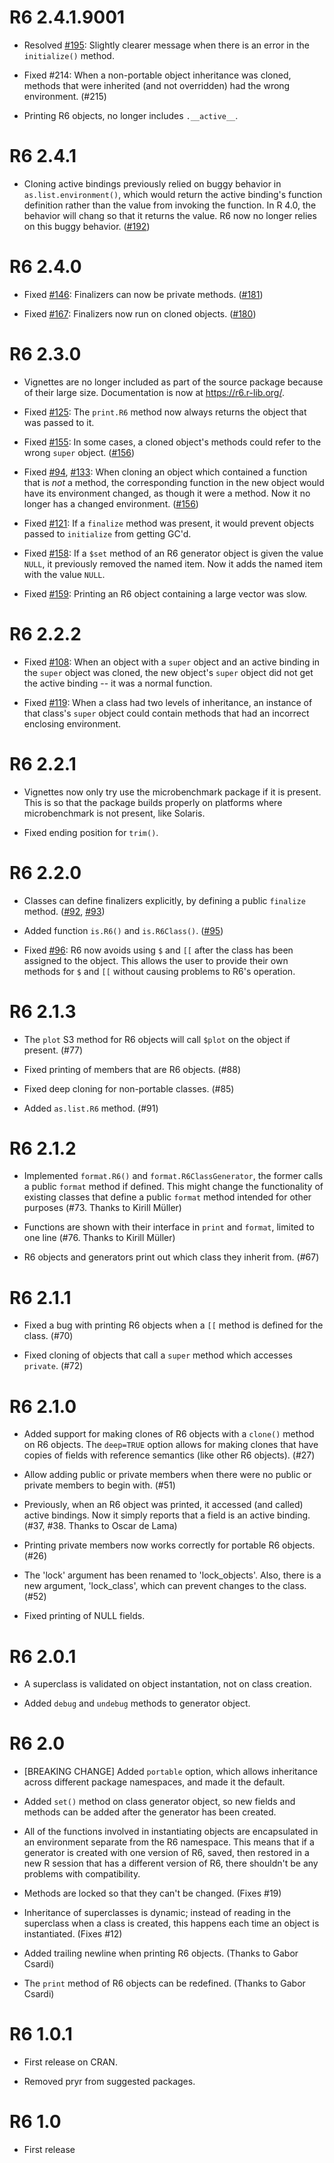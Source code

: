 R6 2.4.1.9001
========

* Resolved [#195](https://github.com/r-lib/R6/issues/195): Slightly clearer message when there is an error in the `initialize()` method.

* Fixed #214: When a non-portable object inheritance was cloned, methods that were inherited (and not overridden) had the wrong environment. (#215)

* Printing R6 objects, no longer includes `.__active__`.

R6 2.4.1
========

* Cloning active bindings previously relied on buggy behavior in `as.list.environment()`, which would return the active binding's function definition rather than the value from invoking the function. In R 4.0, the behavior will chang so that it returns the value. R6 now no longer relies on this buggy behavior. ([#192](https://github.com/r-lib/R6/pull/192))

R6 2.4.0
========

* Fixed [#146](https://github.com/r-lib/R6/issues/146): Finalizers can now be private methods. ([#181](https://github.com/r-lib/R6/pull/181))

* Fixed [#167](https://github.com/r-lib/R6/issues/167): Finalizers now run on cloned objects. ([#180](https://github.com/r-lib/R6/pull/180))

R6 2.3.0
========

* Vignettes are no longer included as part of the source package because of their large size. Documentation is now at https://r6.r-lib.org/.

* Fixed [#125](https://github.com/r-lib/R6/issues/125): The `print.R6` method now always returns the object that was passed to it.

* Fixed [#155](https://github.com/r-lib/R6/issues/155): In some cases, a cloned object's methods could refer to the wrong `super` object. ([#156](https://github.com/r-lib/R6/pull/156))

* Fixed [#94](https://github.com/r-lib/R6/issues/94), [#133](https://github.com/r-lib/R6/issues/133): When cloning an object which contained a function that is *not* a method, the corresponding function in the new object would have its environment changed, as though it were a method. Now it no longer has a changed environment. ([#156](https://github.com/r-lib/R6/pull/156))

* Fixed [#121](https://github.com/r-lib/R6/issues/121): If a `finalize` method was present, it would prevent objects passed to `initialize` from getting GC'd.

* Fixed [#158](https://github.com/r-lib/R6/issues/158): If a `$set` method of an R6 generator object is given the value `NULL`, it previously removed the named item. Now it adds the named item with the value `NULL`.

* Fixed [#159](https://github.com/r-lib/R6/issues/159): Printing an R6 object containing a large vector was slow.


R6 2.2.2
========

* Fixed [#108](https://github.com/r-lib/R6/issues/108): When an object with a `super` object and an active binding in the `super` object was cloned, the new object's `super` object did not get the active binding -- it was a normal function.

* Fixed [#119](https://github.com/r-lib/R6/issues/119): When a class had two levels of inheritance, an instance of that class's `super` object could contain methods that had an incorrect enclosing environment.


R6 2.2.1
========

* Vignettes now only try use the microbenchmark package if it is present. This is so that the package builds properly on platforms where microbenchmark is not present, like Solaris.

* Fixed ending position for `trim()`.

R6 2.2.0
========

* Classes can define finalizers explicitly, by defining a public `finalize` method. ([#92](https://github.com/r-lib/R6/issues/92), [#93](https://github.com/r-lib/R6/pull/93))

* Added function `is.R6()` and `is.R6Class()`. ([#95](https://github.com/r-lib/R6/pull/95))

* Fixed [#96](https://github.com/r-lib/R6/issues/96): R6 now avoids using `$` and `[[` after the class has been assigned to the object. This allows the user to provide their own methods for `$` and `[[` without causing problems to R6's operation.

R6 2.1.3
========

* The `plot` S3 method for R6 objects will call `$plot` on the object if present. (#77)

* Fixed printing of members that are R6 objects. (#88)

* Fixed deep cloning for non-portable classes. (#85)

* Added `as.list.R6` method. (#91)

R6 2.1.2
========

* Implemented `format.R6()` and `format.R6ClassGenerator`, the former calls a public `format` method if defined. This might change the functionality of existing classes that define a public `format` method intended for other purposes (#73. Thanks to Kirill Müller)

* Functions are shown with their interface in `print` and `format`, limited to one line (#76. Thanks to Kirill Müller)

* R6 objects and generators print out which class they inherit from. (#67)

R6 2.1.1
========

* Fixed a bug with printing R6 objects when a `[[` method is defined for the class. (#70)

* Fixed cloning of objects that call a `super` method which accesses `private`. (#72)

R6 2.1.0
========

* Added support for making clones of R6 objects with a `clone()` method on R6 objects. The `deep=TRUE` option allows for making clones that have copies of fields with reference semantics (like other R6 objects). (#27)

* Allow adding public or private members when there were no public or private members to begin with. (#51)

* Previously, when an R6 object was printed, it accessed (and called) active bindings. Now it simply reports that a field is an active binding. (#37, #38. Thanks to Oscar de Lama)

* Printing private members now works correctly for portable R6 objects. (#26)

* The 'lock' argument has been renamed to 'lock_objects'. Also, there is a new argument, 'lock_class', which can prevent changes to the class. (#52)

* Fixed printing of NULL fields.

R6 2.0.1
========

* A superclass is validated on object instantation, not on class creation.

* Added `debug` and `undebug` methods to generator object.

R6 2.0
========

* [BREAKING CHANGE] Added `portable` option, which allows inheritance across different package namespaces, and made it the default.

* Added `set()` method on class generator object, so new fields and methods can be added after the generator has been created.

* All of the functions involved in instantiating objects are encapsulated in an environment separate from the R6 namespace. This means that if a generator is created with one version of R6, saved, then restored in a new R session that has a different version of R6, there shouldn't be any problems with compatibility.

* Methods are locked so that they can't be changed. (Fixes #19)

* Inheritance of superclasses is dynamic; instead of reading in the superclass when a class is created, this happens each time an object is instantiated. (Fixes #12)

* Added trailing newline when printing R6 objects. (Thanks to Gabor Csardi)

* The `print` method of R6 objects can be redefined. (Thanks to Gabor Csardi)

R6 1.0.1
========

* First release on CRAN.

* Removed pryr from suggested packages.

R6 1.0
========

* First release
